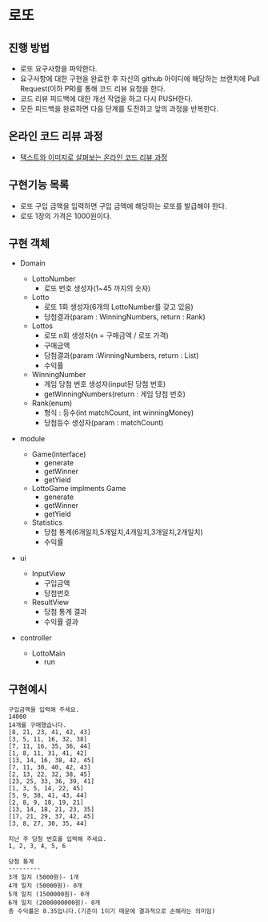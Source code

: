 # 로또
## 진행 방법
* 로또 요구사항을 파악한다.
* 요구사항에 대한 구현을 완료한 후 자신의 github 아이디에 해당하는 브랜치에 Pull Request(이하 PR)를 통해 코드 리뷰 요청을 한다.
* 코드 리뷰 피드백에 대한 개선 작업을 하고 다시 PUSH한다.
* 모든 피드백을 완료하면 다음 단계를 도전하고 앞의 과정을 반복한다.

## 온라인 코드 리뷰 과정
* [텍스트와 이미지로 살펴보는 온라인 코드 리뷰 과정](https://github.com/next-step/nextstep-docs/tree/master/codereview)

## 구현기능 목록
* 로또 구입 금액을 입력하면 구입 금액에 해당하는 로또를 발급해야 한다.
* 로또 1장의 가격은 1000원이다.

## 구현 객체

* Domain   
  * LottoNumber   
    * 로또 번호 생성자(1~45 까지의 숫자)   
  * Lotto   
    * 로또 1회 생성자(6개의 LottoNumber를 갖고 있음)   
    * 당첨결과(param : WinningNumbers, return : Rank)   
  * Lottos   
    * 로또 n회 생성자(n = 구매금액 / 로또 가격)   
    * 구매금액   
    * 당첨결과(param :WinningNumbers, return : List<Rank>)   
    * 수익률
  * WinningNumber   
    * 게임 당첨 번호 생성자(input된 당첨 번호)   
    * getWinningNumbers(return : 게임 당첨 번호)
  * Rank(enum)   
    * 형식 : 등수(int matchCount, int winningMoney)
    * 당첨등수 생성자(param : matchCount)   
  

* module
  * Game(interface)
    * generate   
    * getWinner   
    * getYield   
  * LottoGame implments Game
    * generate
    * getWinner
    * getYield  
  * Statistics   
    * 당첨 통계(6개일치,5개일치,4개일치,3개일치,2개일치)   
    * 수익률   

* ui   
  * InputView   
    * 구입금액
    * 당첨번호
  * ResultView   
    * 당첨 통계 결과
    * 수익률 결과

* controller   
  * LottoMain   
    * run   


## 구현예시
```
구입금액을 입력해 주세요.
14000
14개를 구매했습니다.
[8, 21, 23, 41, 42, 43]
[3, 5, 11, 16, 32, 38]
[7, 11, 16, 35, 36, 44]
[1, 8, 11, 31, 41, 42]
[13, 14, 16, 38, 42, 45]
[7, 11, 30, 40, 42, 43]
[2, 13, 22, 32, 38, 45]
[23, 25, 33, 36, 39, 41]
[1, 3, 5, 14, 22, 45]
[5, 9, 38, 41, 43, 44]
[2, 8, 9, 18, 19, 21]
[13, 14, 18, 21, 23, 35]
[17, 21, 29, 37, 42, 45]
[3, 8, 27, 30, 35, 44]

지난 주 당첨 번호를 입력해 주세요.
1, 2, 3, 4, 5, 6

당첨 통계
---------
3개 일치 (5000원)- 1개
4개 일치 (50000원)- 0개
5개 일치 (1500000원)- 0개
6개 일치 (2000000000원)- 0개
총 수익률은 0.35입니다.(기준이 1이기 때문에 결과적으로 손해라는 의미임)
```
